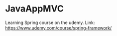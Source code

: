 # JavaAppMVC
Learning Spring course on the udemy.
Link: https://www.udemy.com/course/spring-framework/

